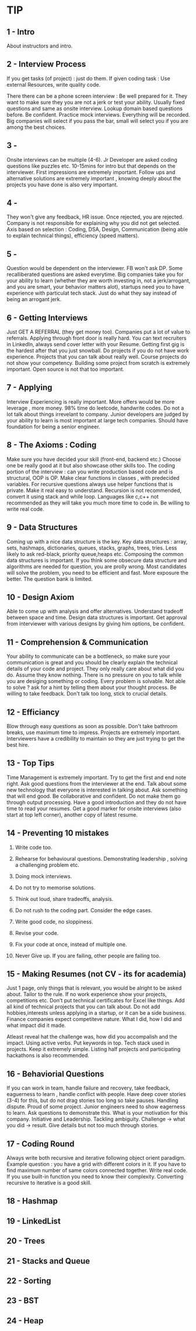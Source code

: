 # TIP

## 1 - Intro

About instructors and intro.

## 2 - Interview Process

If you get tasks (of project) : just do them.
If given coding task : Use external Resources, write quality code.

There there can be a phone screen interview : Be well prepared for it. They want to make sure they you are not a jerk or test your ability. Usually fixed questions and same as onsite interview. Lookup domain based questions before. Be confident. Practice mock interviews. Everything will be recorded. Big companies will select if you pass the bar, small will select you if you are among the best choices.

## 3 -

Onsite interviews can be multiple (4-6). Jr Developer are asked coding questions like puzzles etc. 10-15mins for intro but that depends on the interviewer. First impressions are extremely important. Follow ups and alternative solutions are extremely important , knowing deeply about the projects you have done is also very important.

## 4 -

They won't give any feedback, HR issue. Once rejected, you are rejected. Company is not responsible for explaining why you did not get selected. Axis based on selection : Coding, DSA, Design, Communication (being able to explain technical things), efficiency (speed matters).

## 5 -

Question would be dependent on the interviewer. FB won't ask DP. Some recalliberated questions are asked everytime. Big companies take you for your ability to learn (whether they are worth investing in, not a jerk/arrogant, and you are smart, your behavior matters alot), startups need you to have experience with particulat tech stack. Just do what they say instead of being an arrogant jerk.

## 6 - Getting Interviews

Just GET A REFERRAL (they get money too). Companies put a lot of value to referrals. Applying through front door is really hard. You can text recruiters in LinkedIn, always send cover letter with your Resume. Getting first gig is the hardest after that you just snowball. Do projects if you do not have work experience. Projects that you can talk about really well. Course projects do not show your competency. Building some project from scratch is extremely important. Open source is not that too important.

## 7 - Applying

Interview Experiencing is really important. More offers would be more leverage , more money. 98% time do leetcode, handwrite codes. Do not a lot talk about things irrevelant to company. Junior developers are judged by your ability to learn is most important at large tech companies. Should have foundation for being a senior engineer.

## 8 - The Axioms : Coding

Make sure you have decided your skill (front-end, backend etc.) Choose one be really good at it but also showcase other skills too. The coding portion of the interview : can you write production based code and is structural, OOP is OP. Make clear functions in classes , with predecided variables. For recursive questions always use helper functions that is private. Make it real easy to understand. Recursion is not recommended, convert it using stack and while loop. Languages like c,c++ not recommended as they will take you much more time to code in. Be willing to write real code.

## 9 - Data Structures

Coming up with a nice data structure is the key. Key data structures : array, sets, hashmaps, dictionaries, queues, stacks, graphs, trees, tries. Less likely to ask red-black, priority queue,heaps etc. Composing the common data structures is important. If you think some obsecure data structure and algorithms are needed for question, you are prolly wrong. Most candidates will solve the problem, you need to be efficient and fast. More exposure the better. The question bank is limited.

## 10 - Design Axiom

Able to come up with analysis and offer alternatives. Understand tradeoff between space and time. Design data structures is important. Get approval from interviewer with various designs by giving him options, be confident.

## 11 - Comprehension & Communication

Your ability to communicate can be a bottleneck, so make sure your communication is great and you should be clearly explain the technical details of your code and project. They only really care about what did you do. Assume they know nothing. There is no pressure on you to talk while you are desiging something or coding. Every problem is solvable. Not able to solve ? ask for a hint by telling them about your thought process. Be willing to take feedback. Don't talk too long, stick to crucial details.

## 12 - Efficiancy

Blow through easy questions as soon as possible. Don't take bathroom breaks, use maximum time to impress. Projects are extremely important. Interviewers have a credibility to maintain so they are just trying to get the best hire.

## 13 - Top Tips

Time Management is extremely important. Try to get the first and end note right. Ask good questions from the interviewer at the end. Talk about some new technology that everyone is interested in talking about. Ask something that will end good. Be collaborative and confident. Do not make them go through output processing. Have a good introduction and they do not have time to read your resumes. Get a good marker for onsite interviews (also start at top left corner), another copy of latest resume.

## 14 - Preventing 10 mistakes

1. Write code too.

2. Rehearse for behavioural questions. Demonstrating leadership , solving a challenging problem etc.

3. Doing mock interviews.

4. Do not try to memorise solutions.

5. Think out loud, share tradeoffs, analysis.

6. Do not rush to the coding part. Consider the edge cases.

7. Write good code, no sloppiness.

8. Revise your code.

9. Fix your code at once, instead of multiple one.

10. Never Give up. If you are failing, other people are failing too.

## 15 - Making Resumes (not CV - its for academia)

Just 1 page, only things that is relevant, you would be alright to be asked about. Tailor to the rule. If no work experience show your projects, competitions etc. Don't put technical certificates for Excel like things. Add all kind of technical projects that you can talk about. Do not add hobbies,interests unless applying in a startup, or it can be a side business. Finance companies expect competiteve nature. What I did, how I did and what impact did it made.

Atleast reveal hat the challenge was, how did you accompalish and the impact. Using active verbs. Put keywords in top. Tech stack used in projects. Keep it extremely simple. Listing half projects and participating hackathons is also recommended.

## 16 - Behaviorial Questions

If you can work in team, handle failure and recovery, take feedback, eaguerness to learn , handle conflict with people. Have deep cover stories (3-4) for this, but do not drag stories too long so take pauses. Handling dispute. Proud of some project. Junior engineers need to show eagerness to learn. Ask questions to demonstrate this. What is your motivation for this company. Initiative and Leadership. Tackling ambiguity. Challenge -> what you did -> result. Give details but not too much through stories.

## 17 - Coding Round

Always write both recursive and iterative following object orient paradigm. Example question : you have a grid with different colors in it. If you have to find maximum number of same colors connected together. Write real code. If you use built-in function you need to know their complexity. Converting recursive to iterative is a good skill.

## 18 - Hashmap

## 19 - LinkedList

## 20 - Trees

## 21 - Stacks and Queue

## 22 - Sorting

## 23 - BST

## 24 - Heap
